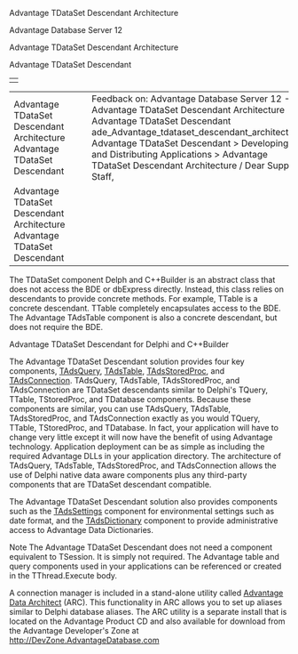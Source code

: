 Advantage TDataSet Descendant Architecture




Advantage Database Server 12  

Advantage TDataSet Descendant Architecture

Advantage TDataSet Descendant

|  |
| --- |
|  |

|  |  |  |  |  |
| --- | --- | --- | --- | --- |
| Advantage TDataSet Descendant Architecture  Advantage TDataSet Descendant |  |  | Feedback on: Advantage Database Server 12 - Advantage TDataSet Descendant Architecture Advantage TDataSet Descendant ade\_Advantage\_tdataset\_descendant\_architecture Advantage TDataSet Descendant > Developing and Distributing Applications > Advantage TDataSet Descendant Architecture / Dear Support Staff, |  |
| Advantage TDataSet Descendant Architecture  Advantage TDataSet Descendant |  |  |  |  |

The TDataSet component Delph and C++Builder is an abstract class that does not access the BDE or dbExpress directly. Instead, this class relies on descendants to provide concrete methods. For example, TTable is a concrete descendant. TTable completely encapsulates access to the BDE. The Advantage TAdsTable component is also a concrete descendant, but does not require the BDE.

Advantage TDataSet Descendant for Delphi and C++Builder

The Advantage TDataSet Descendant solution provides four key components, [TAdsQuery](ade_tadsquery.htm), [TAdsTable](ade_tadstable_7.htm), [TAdsStoredProc](ade_tadsstoredproc.htm), and [TAdsConnection](ade_tadsconnection_7.htm). TAdsQuery, TAdsTable, TAdsStoredProc, and TAdsConnection are TDataSet descendants similar to Delphi's TQuery, TTable, TStoredProc, and TDatabase components. Because these components are similar, you can use TAdsQuery, TAdsTable, TAdsStoredProc, and TAdsConnection exactly as you would TQuery, TTable, TStoredProc, and TDatabase. In fact, your application will have to change very little except it will now have the benefit of using Advantage technology. Application deployment can be as simple as including the required Advantage DLLs in your application directory. The architecture of TAdsQuery, TAdsTable, TAdsStoredProc, and TAdsConnection allows the use of Delphi native data aware components plus any third-party components that are TDataSet descendant compatible.

The Advantage TDataSet Descendant solution also provides components such as the [TAdsSettings](ade_tadssettings_7.htm) component for environmental settings such as date format, and the [TAdsDictionary](ade_tadsdictionary.htm) component to provide administrative access to Advantage Data Dictionaries.

Note The Advantage TDataSet Descendant does not need a component equivalent to TSession. It is simply not required. The Advantage table and query components used in your applications can be referenced or created in the TThread.Execute body.

A connection manager is included in a stand-alone utility called [Advantage Data Architect](ade_advantage_data_architect.htm) (ARC). This functionality in ARC allows you to set up aliases similar to Delphi database aliases. The ARC utility is a separate install that is located on the Advantage Product CD and also available for download from the Advantage Developer's Zone at <http://DevZone.AdvantageDatabase.com>